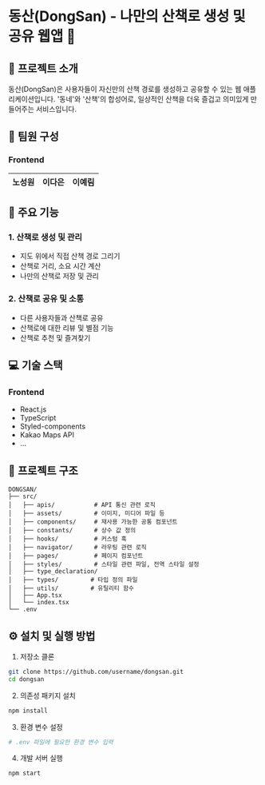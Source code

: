 # 동산(DongSan) - 나만의 산책로 생성 및 공유 웹앱 🌳

## 📝 프로젝트 소개
동산(DongSan)은 사용자들이 자신만의 산책 경로를 생성하고 공유할 수 있는 웹 애플리케이션입니다. '동네'와 '산책'의 합성어로, 일상적인 산책을 더욱 즐겁고 의미있게 만들어주는 서비스입니다.

## 👥 팀원 구성
### Frontend
| 노성원 | 이다은 | 이예림 |
|--------|--------|--------|
## 🚀 주요 기능

### 1. 산책로 생성 및 관리
- 지도 위에서 직접 산책 경로 그리기
- 산책로 거리, 소요 시간 계산
- 나만의 산책로 저장 및 관리

### 2. 산책로 공유 및 소통
- 다른 사용자들과 산책로 공유
- 산책로에 대한 리뷰 및 별점 기능
- 산책로 추천 및 즐겨찾기

## 💻 기술 스택

### Frontend
- React.js
- TypeScript
- Styled-components
- Kakao Maps API
- ...

## 📂 프로젝트 구조
```
DONGSAN/
├── src/                
│   ├── apis/           # API 통신 관련 로직
│   ├── assets/         # 이미지, 미디어 파일 등
│   ├── components/     # 재사용 가능한 공통 컴포넌트
│   ├── constants/      # 상수 값 정의
│   ├── hooks/          # 커스텀 훅
│   ├── navigator/      # 라우팅 관련 로직
│   ├── pages/          # 페이지 컴포넌트
│   ├── styles/         # 스타일 관련 파일, 전역 스타일 설정
│   ├── type_declaration/  
│   ├── types/         # 타입 정의 파일
│   ├── utils/         # 유틸리티 함수
│   ├── App.tsx        
│   └── index.tsx     
└── .env
```

## ⚙️ 설치 및 실행 방법

1. 저장소 클론
```bash
git clone https://github.com/username/dongsan.git
cd dongsan
```

2. 의존성 패키지 설치
```bash
npm install
```

3. 환경 변수 설정
```bash
# .env 파일에 필요한 환경 변수 입력
```

4. 개발 서버 실행
```bash
npm start
```
